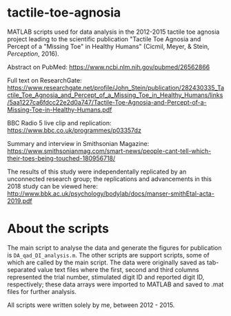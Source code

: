 # tactile-toe-agnosia
MATLAB scripts used for data analysis in the 2012-2015 tactile toe agnosia project leading to the scientific publication "Tactile Toe Agnosia and Percept of a "Missing Toe" in Healthy Humans" (Cicmil, Meyer, &amp; Stein, *Perception*, 2016).  

Abstract on PubMed: https://www.ncbi.nlm.nih.gov/pubmed/26562866

Full text on ResearchGate: https://www.researchgate.net/profile/John_Stein/publication/282430335_Tactile_Toe_Agnosia_and_Percept_of_a_Missing_Toe_in_Healthy_Humans/links/5aa1227ca6fdcc22e2d0a747/Tactile-Toe-Agnosia-and-Percept-of-a-Missing-Toe-in-Healthy-Humans.pdf

BBC Radio 5 live clip and replication: https://www.bbc.co.uk/programmes/p03357dz

Summary and interview in Smithsonian Magazine: https://www.smithsonianmag.com/smart-news/people-cant-tell-which-their-toes-being-touched-180956718/

The results of this study were independentally replicated by an unconnected research group; the replications and advancements in this 2018 study can be viewed here: http://www.bbk.ac.uk/psychology/bodylab/docs/manser-smithEtal-acta-2019.pdf


# About the scripts

The main script to analyse the data and generate the figures for publication is `DA_qad_DI_analysis.m`. The other scripts are support scripts, some of which are called by the main script. The data were originally saved as tab-separated value text files where the first, second and third columns represented the trial number, stimulated digit ID and reported digit ID, respectively; these data arrays were imported to MATLAB and saved to .mat files for further analysis. 

All scripts were written solely by me, between 2012 - 2015. 
